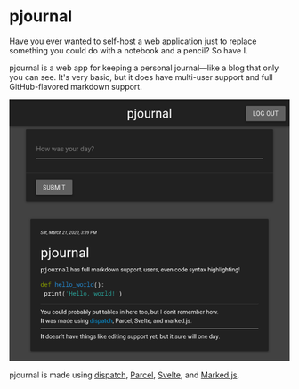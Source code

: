 # pjournal

Have you ever wanted to self-host a web application just to replace something you could do with a notebook and a pencil? So have I.

pjournal is a web app for keeping a personal journal—like a blog that only you can see. It's very basic, but it does have multi-user support and full GitHub-flavored markdown support.

![pjournal screenshot](/screenshots/pjournal-2020-03-21.png?raw=true)

pjournal is made using [dispatch](https://github.com/flick-web/dispatch), [Parcel](https://parceljs.org), [Svelte](https://svelte.dev), and [Marked.js](https://marked.js.org).
